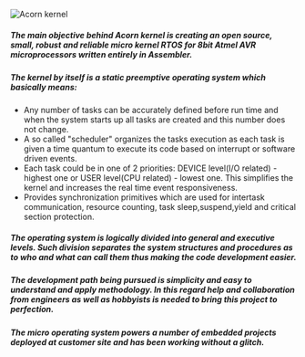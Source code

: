 ![Acorn kernel](screenshots/logo.jpg)

##### The main objective behind Acorn kernel is creating an open source, small, robust and reliable micro kernel RTOS for 8bit Atmel AVR microprocessors written entirely in Assembler. 
##### The kernel by itself is a static preemptive operating system which basically means:
* Any number of tasks can be accurately defined before run time and when the system starts up all tasks are created and this number does not change.
* A so called "scheduler" organizes the tasks execution as each task is given a time quantum to execute its code based on interrupt or software driven events.
* Each task could be in one of 2 priorities: DEVICE level(I/O related) - highest one or USER level(CPU related) - lowest one. This simplifies the kernel and increases the real time event responsiveness.  
* Provides synchronization primitives which are used for intertask communication, resource counting, task sleep,suspend,yield and critical section protection.

##### The operating system is logically divided into general and executive levels. Such division separates the system structures and procedures as to who and what can call them thus making the code development easier.
##### The development path being pursued is simplicity and easy to understand and apply methodology. In this regard help and collaboration from engineers as well as hobbyists is needed to bring this project to perfection.
##### The micro operating system powers a number of embedded projects deployed at customer site and has been working without a glitch. 
